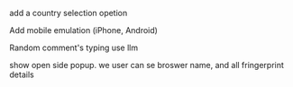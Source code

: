 add a country selection opetion

Add mobile emulation (iPhone, Android)

Random comment's typing use llm

show open side popup. we user can se broswer name, and all fringerprint details
